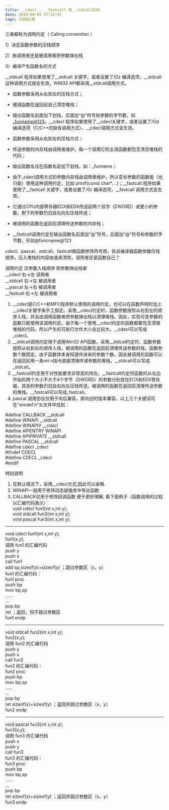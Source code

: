 ```yaml
---
title: __cdecl , __fastcall 和__stdcall区别
date: 2018-06-05 17:32:51
tags: CSDN迁移
---
```

   三者都称为调用约定（ Calling convention ）

1）决定函数参数的压栈顺序

2）由调用者还是被调用者把参数弹出栈

3）编译产生函数名的方式

__stdcall 程序如果使用了__stdcall 关键字，或者设置了/Gz 编译选项，__stdcall 这种调用方式就会生效，WIN32 API都采用__stdcall调用方式。


  * 函数参数采用从右到左的压栈方式；
  * 被调函数在返回前自己清空堆栈；
  * 输出函数名前面加下划线，后面加“@”符号和参数的字节数，如[_funname@123](mailto:_funname@123)。__cdecl 程序如果使用了__cdecl关键字，或者设置了/Gd 编译选项（C/C++的缺省调用方式），__cdecl调用方式会生效。


  * 函数参数采用从右到左的压栈方式；
  * 传送参数的内存栈由调用者维护，每一个调用它的主调函数都包含清空堆栈的代码；
  * 输出函数名仅在函数名前加下划线，如：_funname；
  * 由于_cdecl调用方式的参数内存栈由调用者维护，所以变长参数的函数能（也只能）使用这种调用约定，比如 printf(const char*,...)；__fastcall 程序如果使用了__fastcall 关键字，或者设置了/Gr 编译选项，__fastcall 调用方式会生效。


  * 它通过CPU内部寄存器ECX和EDX传送前两个双字（DWORD）或更小的参数，剩下的参数仍旧自右向左压栈传送；
  * 被调用的函数在返回前清理传送参数的内存栈；
  * __fastcall调用约定在输出函数名前面加“@”符号，后面加“@”符号和参数的字节数，形如@funcname@123









cdecl、pascal、stdcall、fastcall做函数修饰符号用，告诉编译器函数参数压栈顺序，压入堆栈的内容由谁来清除，调用者还是函数自己？  
  
调用约定 压参数入栈顺序 把参数弹出栈者   
__cdecl 右->左 调用者   
__stdcall 右->左 被调用者   
__pascal 左->右 被调用者   
__fastcall 右->左 被调用者 


  1. __cdecl是C/C++和MFC程序默认使用的调用约定，也可以在函数声明时加上__cdecl关键字来手工指定。采用__cdecl约定时，函数参数按照从右到左的顺序入栈，并且由调用函数者把参数弹出栈以清理堆栈。因此，实现可变参数的函数只能使用该调用约定。由于每一个使用__cdecl约定的函数都要包含清理堆栈的代码，所以产生的可执行文件大小会比较大。__cdecl可以写成_cdecl。
  2. __stdcall调用约定用于调用Win32 API函数。采用__stdcal约定时，函数参数按照从右到左的顺序入栈，被调用的函数在返回前清理传送参数的栈，函数参数个数固定。由于函数体本身知道传进来的参数个数，因此被调用的函数可以在返回前用一条ret n指令直接清理传递参数的堆栈。__stdcall可以写成_stdcall。
  3. __fastcall约定用于对性能要求非常高的场合。__fastcall约定将函数的从左边开始的两个大小不大于4个字节（DWORD）的参数分别放在ECX和EDX寄存器，其余的参数仍旧自右向左压栈传送，被调用的函数在返回前清理传送参数的堆栈。__fastcall可以写成_fastcall。
  4. pascal 调用协议仅用于向后兼容，即向旧的版本兼容。以上几个关键词可在“windef.h”头文件中找到：

#define CALLBACK __stdcall   
#define WINAPI __stdcall   
#define WINAPIV __cdecl   
#define APIENTRY WINAPI   
#define APIPRIVATE __stdcall   
#define PASCAL __stdcall   
#define cdecl _cdecl   
#ifndef CDECL  
#define CDECL _cdecl   
#endif   
  
特别说明  
1. 在默认情况下，采用__cdecl方式,因此可以省略.  
2. WINAPI一般用于修饰动态链接库中导出函数  
3. CALLBACK仅用于修饰回调函数 便于更好理解, 看下面例子（函数调用的过程以汇编代码表示）：   
void cdecl fun1(int x,int y);   
void stdcall fun2(int x,int y);   
void pascal fun3(int x,int y);   
****************************************   
void cdecl fun1(int x,int y);   
fun1(x,y);   
调用 fun1 的汇编代码   
push y   
push x   
call fun1   
add sp,sizeof(x)+sizeof(y) ；跳过参数区（x，y）   
fun1 的汇编代码：   
fun1 proc   
push bp   
mov bp,sp   
……   
…   
pop bp   
ret ；返回，但不跳过参数区   
fun1 endp   
****************************************   
void stdcall fun2(int x,int y);   
fun2(x,y);   
调用 fun2 的汇编代码   
push y   
push x   
call fun2   
fun2 的汇编代码：   
fun2 proc   
push bp   
mov bp,sp   
……   
…   
pop bp   
ret sizeof(x)+sizeof(y) ；返回并跳过参数区（x，y）   
fun2 endp   
*****************************************   
void pascal fun3(int x,int y);   
fun3(x,y);   
调用 fun3 的汇编代码   
push x   
push y   
call fun3   
fun3 的汇编代码：   
fun3 proc   
push bp   
mov bp,sp   
……   
…   
pop bp   
ret sizeof(x)+sizeof(y) ；返回并跳过参数区（x，y）   
fun3 endp   
   
 